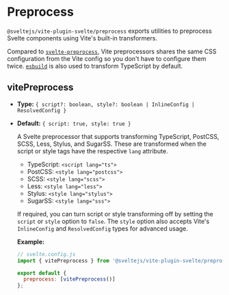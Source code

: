 # Preprocess

`@sveltejs/vite-plugin-svelte/preprocess` exports utilities to preprocess Svelte components using Vite's built-in transformers.

Compared to [`svelte-preprocess`](https://github.com/sveltejs/svelte-preprocess), Vite preprocessors shares the same CSS configuration from the Vite config so you don't have to configure them twice. [`esbuild`](http://esbuild.github.io) is also used to transform TypeScript by default.

## vitePreprocess

- **Type:** `{ script?: boolean, style?: boolean | InlineConfig | ResolvedConfig }`
- **Default:** `{ script: true, style: true }`

  A Svelte preprocessor that supports transforming TypeScript, PostCSS, SCSS, Less, Stylus, and SugarSS. These are transformed when the script or style tags have the respective `lang` attribute.

  - TypeScript: `<script lang="ts">`
  - PostCSS: `<style lang="postcss">`
  - SCSS: `<style lang="scss">`
  - Less: `<style lang="less">`
  - Stylus: `<style lang="stylus">`
  - SugarSS: `<style lang="sss">`

  If required, you can turn script or style transforming off by setting the `script` or `style` option to `false`. The `style` option also accepts Vite's `InlineConfig` and `ResolvedConfig` types for advanced usage.

  **Example:**

  ```js
  // svelte.config.js
  import { vitePreprocess } from '@sveltejs/vite-plugin-svelte/preprocess';

  export default {
    preprocess: [vitePreprocess()]
  };
  ```

